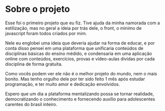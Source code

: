 # Sobre o projeto

Esse foi o primeiro projeto que eu fiz. Tive ajuda da minha namorada com a estilização, mas no geral a ideia por trás dele, o front, o mínimo de javascript foram todos criados por mim.

Nele eu englobei uma ideia que deveria ajudar na forma de educar, e por conta disso pensei em uma plataforma que unificaria conteúdos de disciplinas básicas do ensino médido,
 e condensaria em uma aplicação online com conteúdos, exercícios, provas e vídeo-aulas dividas por cada disciplina de forma gratuita.

Como vocês podem ver ele não é o melhor projeto do mundo, nem o mais bonito. Mas tenho orgulho dele por ter sido feito 1 mês após estudar programação, e ter muito amor e dedicação envolvidos.

Espero que um dia a plataforma mentalizando possa se tornar realidade, democratizando o conhecimento e fornecendo auxílio para adolescentes carentes do brasil inteiro.
